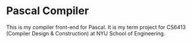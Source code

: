 Pascal Compiler
===============
This is my compiler front-end for Pascal.
It is my term project for CS6413 (Compiler Design & Construction) at NYU School of Engineering.
